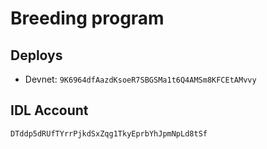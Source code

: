 # Breeding program

## Deploys

- Devnet: `9K6964dfAazdKsoeR7SBGSMa1t6Q4AMSm8KFCEtAMvvy`

## IDL Account

`DTddp5dRUfTYrrPjkdSxZqg1TkyEprbYhJpmNpLd8tSf`
